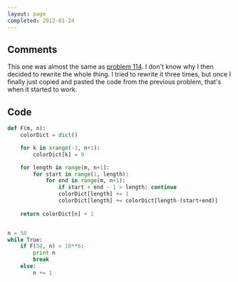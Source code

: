 ```yaml
---
layout: page
completed: 2012-01-24
---
```


## Comments

This one was almost the same as [problem 114](114). I don't know why I then
decided to rewrite the whole thing. I tried to rewrite it three times, but once
I finally just copied and pasted the code from the previous problem, that's
when it started to work.

## Code

```python
def F(m, n):
	colorDict = dict()

	for k in xrange(-1, n+1):
		colorDict[k] = 0

	for length in range(m, n+1):
		for start in range(1, length):
			for end in range(m, n+1):
				if start + end - 1 > length: continue
				colorDict[length] += 1
				colorDict[length] += colorDict[length-(start+end)]
	
	return colorDict[n] + 1


n = 50
while True:
	if F(50, n) > 10**6:
		print n
		break
	else:
		n += 1
```
